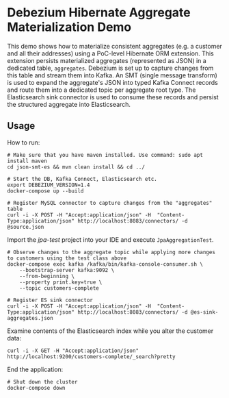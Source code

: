 # Debezium Hibernate Aggregate Materialization Demo

This demo shows how to materialize consistent aggregates (e.g. a customer and all their addresses) using a PoC-level Hibernate ORM extension.
This extension persists materialized aggregates (represented as JSON) in a dedicated table, `aggregates`.
Debezium is set up to capture changes from this table and stream them into Kafka.
An SMT (single message transform) is used to expand the aggregate's JSON into typed Kafka Connect records and route them into a dedicated topic per aggregate root type.
The Elasticsearch sink connector is used to consume these records and persist the structured aggregate into Elasticsearch.

## Usage

How to run:

```shell
# Make sure that you have maven installed. Use command: sudo apt install maven
cd json-smt-es && mvn clean install && cd ../

# Start the DB, Kafka Connect, Elasticsearch etc.
export DEBEZIUM_VERSION=1.4
docker-compose up --build

# Register MySQL connector to capture changes from the "aggregates" table
curl -i -X POST -H "Accept:application/json" -H  "Content-Type:application/json" http://localhost:8083/connectors/ -d @source.json
```

Import the _jpa-test_ project into your IDE and execute `JpaAggregationTest`.

```shell
# Observe changes to the aggregate topic while applying more changes to customers using the test class above
docker-compose exec kafka /kafka/bin/kafka-console-consumer.sh \
    --bootstrap-server kafka:9092 \
    --from-beginning \
    --property print.key=true \
    --topic customers-complete
```

```shell
# Register ES sink connector
curl -i -X POST -H "Accept:application/json" -H  "Content-Type:application/json" http://localhost:8083/connectors/ -d @es-sink-aggregates.json
```

Examine contents of the Elasticsearch index while you alter the customer data:

```shell
curl -i -X GET -H "Accept:application/json" http://localhost:9200/customers-complete/_search?pretty
```
End the application:

```shell
# Shut down the cluster
docker-compose down
```
